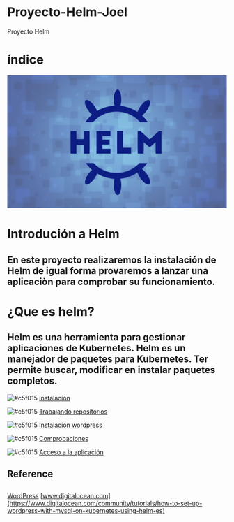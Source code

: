# Proyecto-Helm-Joel
Proyecto Helm
# índice
![img](https://github.com/abarcajoel/Proyecto-Helm-Joel/blob/main/img/helm.png)
#

# Introdución a Helm
## En este proyecto realizaremos la instalación de Helm de igual forma provaremos a lanzar una aplicaciòn para comprobar su funcionamiento. 

# ¿Que es helm?
## Helm es una herramienta para gestionar aplicaciones de Kubernetes. Helm es un manejador de paquetes para Kubernetes. Ter permite buscar, modificar en instalar paquetes completos.


![#c5f015](https://via.placeholder.com/15/c5f015/000000?text=+) [Instalación](https://github.com/abarcajoel/Proyecto-Helm-Joel/blob/main/md/instalacion.md)

![#c5f015](https://via.placeholder.com/15/c5f015/000000?text=+) [Trabajando repositorios](https://github.com/abarcajoel/Proyecto-Helm-Joel/blob/main/md/Trabajar.md)

![#c5f015](https://via.placeholder.com/15/c5f015/000000?text=+) [Instalación wordpress](https://github.com/abarcajoel/Proyecto-Helm-Joel/blob/main/md/insta_wordpress.md)

![#c5f015](https://via.placeholder.com/15/c5f015/000000?text=+) [Comprobaciones]()

![#c5f015](https://via.placeholder.com/15/c5f015/000000?text=+) [Acceso a la aplicación]()
## Reference
##
[WordPress](https://github.com/bitnami/charts/tree/master/bitnami/wordpress/#installing-the-chart)
[www.digitalocean.com](https://www.digitalocean.com/community/tutorials/how-to-set-up-wordpress-with-mysql-on-kubernetes-using-helm-es)


